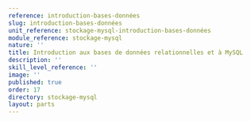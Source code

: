 ```yaml
---
reference: introduction-bases-données
slug: introduction-bases-données
unit_reference: stockage-mysql-introduction-bases-données
module_reference: stockage-mysql
nature: ''
title: Introduction aux bases de données relationnelles et à MySQL
description: ''
skill_level_reference: ''
image: ''
published: true
order: 17
directory: stockage-mysql
layout: parts
---
```


